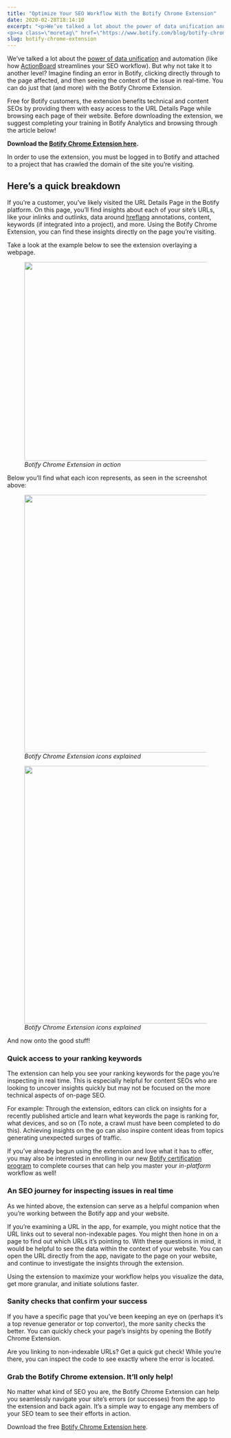 ```yaml
---
title: "Optimize Your SEO Workflow With the Botify Chrome Extension"
date: 2020-02-28T18:14:10
excerpt: "<p>We’ve talked a lot about the power of data unification and automation (like how ActionBoard streamlines your SEO workflow). But why not take it to another level? Imagine finding an error in Botify, clicking directly through to the page affected, and then seeing the context of the issue in real-time. You can do just that&hellip; </p>
<p><a class=\"moretag\" href=\"https://www.botify.com/blog/botify-chrome-extension\">Read the full article</a></p>"
slug: botify-chrome-extension
---
```



<p>We’ve talked a lot about the <a href="https://www.botify.com/blog/seo-data-unification">power of data unification</a> and automation (like how <a href="https://www.botify.com/blog/action-board-prioritized-seo-plan">ActionBoard</a> streamlines your SEO workflow). But why not take it to another level? Imagine finding an error in Botify, clicking directly through to the page affected, and then seeing the context of the issue in real-time. You can do just that (and more) with the Botify Chrome Extension. </p>



<p>Free for Botify customers, the extension benefits technical and content SEOs by providing them with easy access to the URL Details Page while browsing each page of their website. Before downloading the extension, we suggest completing your training in Botify Analytics and browsing through the article below!</p>



<p><strong>Download the </strong><a href="https://chrome.google.com/webstore/detail/botify-extension/apkbhelmjopppdciodiacpabiklegojp?hl=en"><strong>Botify Chrome Extension here</strong></a><strong>.&nbsp;</strong></p>



<p>In order to use the extension, you must be logged in to Botify and attached to a project that has crawled the domain of the site you’re visiting.  </p>



<h2 class="wp-block-heading" id="h-here-s-a-quick-breakdown">Here’s a quick breakdown</h2>



<p>If you’re a customer, you’ve likely visited the URL Details Page in the Botify platform. On this page, you’ll find insights about each of your site’s URLs, like your inlinks and outlinks, data around <a href="https://www.botify.com/learn/guides/hreflang-seo-what-you-need-to-know-for-language-optimization" data-internallinksmanager029f6b8e52c="2" title="hreflang seo" target="_blank" rel="noopener">hreflang</a> annotations, content, keywords (if integrated into a project), and more. Using the Botify Chrome Extension, you can find these insights directly on the page you’re visiting. </p>



<p>Take a look at the example below to see the extension overlaying a webpage.</p>



<figure class="wp-block-image size-large"><img loading="lazy" decoding="async" width="1024" height="463" src="https://www.botify.com/wp-content/uploads/2020/03/botify-chrome-plugin-1-1024x463-1.png" alt="" class="wp-image-2994" srcset="https://www.botify.com/wp-content/uploads/2020/03/botify-chrome-plugin-1-1024x463-1.png 1024w, https://www.botify.com/wp-content/uploads/2020/03/botify-chrome-plugin-1-1024x463-1-300x136.png 300w, https://www.botify.com/wp-content/uploads/2020/03/botify-chrome-plugin-1-1024x463-1-768x347.png 768w, https://www.botify.com/wp-content/uploads/2020/03/botify-chrome-plugin-1-1024x463-1-600x271.png 600w" sizes="(max-width: 1024px) 100vw, 1024px" /><figcaption> <em>Botify Chrome Extension in action</em></figcaption></figure>



<p>Below you&#8217;ll find what each icon represents, as seen in the screenshot above: </p>



<figure class="wp-block-image size-large"><img loading="lazy" decoding="async" width="960" height="600" src="https://www.botify.com/wp-content/uploads/2020/03/243631147804c148ab1405ac24587ed.png" alt="" class="wp-image-2995" srcset="https://www.botify.com/wp-content/uploads/2020/03/243631147804c148ab1405ac24587ed.png 960w, https://www.botify.com/wp-content/uploads/2020/03/243631147804c148ab1405ac24587ed-300x188.png 300w, https://www.botify.com/wp-content/uploads/2020/03/243631147804c148ab1405ac24587ed-768x480.png 768w, https://www.botify.com/wp-content/uploads/2020/03/243631147804c148ab1405ac24587ed-600x375.png 600w" sizes="(max-width: 960px) 100vw, 960px" /><figcaption> <em>Botify Chrome Extension icons explained</em></figcaption></figure>



<figure class="wp-block-image size-large"><img loading="lazy" decoding="async" width="960" height="600" src="https://www.botify.com/wp-content/uploads/2020/03/924d408c9b194ade9165f06f0117c742.png" alt="" class="wp-image-2996" srcset="https://www.botify.com/wp-content/uploads/2020/03/924d408c9b194ade9165f06f0117c742.png 960w, https://www.botify.com/wp-content/uploads/2020/03/924d408c9b194ade9165f06f0117c742-300x188.png 300w, https://www.botify.com/wp-content/uploads/2020/03/924d408c9b194ade9165f06f0117c742-768x480.png 768w, https://www.botify.com/wp-content/uploads/2020/03/924d408c9b194ade9165f06f0117c742-600x375.png 600w" sizes="(max-width: 960px) 100vw, 960px" /><figcaption> <em>Botify Chrome Extension icons explained</em></figcaption></figure>



<p>And now onto the good stuff! </p>



<h3 class="wp-block-heading" id="h-quick-access-to-your-ranking-keywords">Quick access to your ranking keywords&nbsp;</h3>



<p>The extension can help you see your ranking keywords for the page you’re inspecting in real time. This is especially helpful for content SEOs who are looking to uncover insights quickly but may not be focused on the more technical aspects of on-page SEO.&nbsp;</p>



<p>For example: Through the extension, editors can click on insights for a recently published article and learn what keywords the page is ranking for, what devices, and so on (To note, a crawl must have been completed to do this). Achieving insights on the go can also inspire content ideas from topics generating unexpected surges of traffic. </p>



<p>If you’ve already begun using the extension and love what it has to offer, you may also be interested in enrolling in our new <a href="https://www.botify.com/blog/botify-certification-seo-career">Botify certification program</a> to complete courses that can help you master your <em>in-platform </em>workflow as well! </p>



<h3 class="wp-block-heading" id="h-an-seo-journey-for-inspecting-issues-in-real-time">An SEO journey for inspecting issues in real time&nbsp;</h3>



<p>As we hinted above, the extension can serve as a helpful companion when you’re working between the Botify app and your website.&nbsp;</p>



<p>If you’re examining a URL in the app, for example, you might notice that the URL links out to several non-indexable pages. You might then hone in on a page to find out which URLs it&#8217;s pointing to. With these questions in mind, it would be helpful to see the data within the context of your website. You can open the URL directly from the app, navigate to the page on your website, and continue to investigate the insights through the extension. </p>



<p>Using the extension to maximize your workflow helps you visualize the data, get more granular, and initiate solutions faster. </p>



<h3 class="wp-block-heading" id="h-sanity-checks-that-confirm-your-success">Sanity checks that confirm your success&nbsp;</h3>



<p>If you have a specific page that you’ve been keeping an eye on (perhaps it’s a top revenue generator or top convertor), the more sanity checks the better. You can quickly check your page’s insights by opening the Botify Chrome Extension.&nbsp;</p>



<p>Are you linking to non-indexable URLs? Get a quick gut check! While you’re there, you can inspect the code to see exactly where the error is located.&nbsp;</p>



<h3 class="wp-block-heading" id="h-grab-the-botify-chrome-extension-it-ll-only-help">Grab the Botify Chrome extension. It’ll only help!&nbsp;</h3>



<p>No matter what kind of SEO you are, the Botify Chrome Extension can help you seamlessly navigate your site’s errors (or successes) from the app to the extension and back again. It’s a simple way to engage any members of your SEO team to see their efforts in action. </p>



<p>Download the free <a href="https://chrome.google.com/webstore/detail/botify-extension/apkbhelmjopppdciodiacpabiklegojp?hl=en">Botify Chrome Extension here</a>.<br></p>
